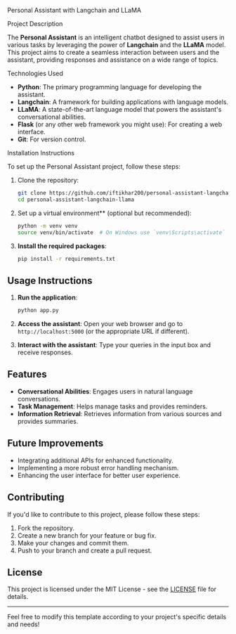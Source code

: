 Personal Assistant with Langchain and LLaMA

Project Description

The **Personal Assistant** is an intelligent chatbot designed to assist users in various tasks by leveraging the power of **Langchain** and the **LLaMA** model. This project aims to create a seamless interaction between users and the assistant, providing responses and assistance on a wide range of topics.

Technologies Used

- **Python**: The primary programming language for developing the assistant.
- **Langchain**: A framework for building applications with language models.
- **LLaMA**: A state-of-the-art language model that powers the assistant's conversational abilities.
- **Flask** (or any other web framework you might use): For creating a web interface.
- **Git**: For version control.

 Installation Instructions

To set up the Personal Assistant project, follow these steps:

1. Clone the repository:
   ```bash
   git clone https://github.com/iftikhar200/personal-assistant-langchain-llama.git
   cd personal-assistant-langchain-llama
   ```

2. Set up a virtual environment** (optional but recommended):
   ```bash
   python -m venv venv
   source venv/bin/activate  # On Windows use `venv\Scripts\activate`
   ```

3. **Install the required packages**:
   ```bash
   pip install -r requirements.txt
   ```

## Usage Instructions

1. **Run the application**:
   ```bash
   python app.py
   ```

2. **Access the assistant**: Open your web browser and go to `http://localhost:5000` (or the appropriate URL if different).

3. **Interact with the assistant**: Type your queries in the input box and receive responses.

## Features

- **Conversational Abilities**: Engages users in natural language conversations.
- **Task Management**: Helps manage tasks and provides reminders.
- **Information Retrieval**: Retrieves information from various sources and provides summaries.

## Future Improvements

- Integrating additional APIs for enhanced functionality.
- Implementing a more robust error handling mechanism.
- Enhancing the user interface for better user experience.

## Contributing

If you'd like to contribute to this project, please follow these steps:

1. Fork the repository.
2. Create a new branch for your feature or bug fix.
3. Make your changes and commit them.
4. Push to your branch and create a pull request.

## License

This project is licensed under the MIT License - see the [LICENSE](LICENSE) file for details.

---

Feel free to modify this template according to your project's specific details and needs!
